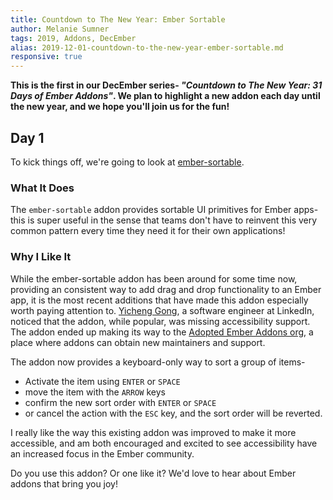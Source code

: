 ```yaml
---
title: Countdown to The New Year: Ember Sortable
author: Melanie Sumner
tags: 2019, Addons, DecEmber
alias: 2019-12-01-countdown-to-the-new-year-ember-sortable.md
responsive: true
---
```


<b>This is the first in our DecEmber series- <i>"Countdown to The New Year: 31 Days of Ember Addons"</i>.  We plan to highlight a new addon each day until the new year, and we hope you'll join us for the fun!</b>

## Day 1

To kick things off, we're going to look at [ember-sortable](https://emberobserver.com/addons/ember-sortable). 

### What It Does

The `ember-sortable` addon provides sortable UI primitives for Ember apps- this is super useful in the sense that teams don't have to reinvent this very common pattern every time they need it for their own applications! 

### Why I Like It

While the ember-sortable addon has been around for some time now, providing an consistent way to add drag and drop functionality to an Ember app, it is the most recent additions that have made this addon especially worth paying attention to. [Yicheng Gong](https://github.com/ygongdev), a software engineer at LinkedIn, noticed that the addon, while popular, was missing accessibility support. The addon ended up making its way to the [Adopted Ember Addons org](https://github.com/adopted-ember-addons/), a place where addons can obtain new maintainers and support. 

The addon now provides a keyboard-only way to sort a group of items- 

- Activate the item using `ENTER` or `SPACE`
- move the item with the `ARROW` keys
- confirm the new sort order with `ENTER` or `SPACE`
- or cancel the action with the `ESC` key, and the sort order will be reverted.

I really like the way this existing addon was improved to make it more accessible, and am both encouraged and excited to see accessibility have an increased focus in the Ember community.

Do you use this addon? Or one like it? We'd love to hear about Ember addons that bring you joy! 
